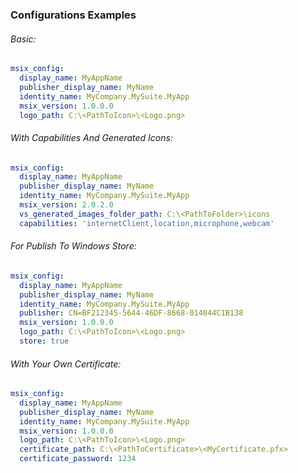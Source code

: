 ### Configurations Examples

###### Basic:
```yaml
msix_config:
  display_name: MyAppName
  publisher_display_name: MyName
  identity_name: MyCompany.MySuite.MyApp
  msix_version: 1.0.0.0
  logo_path: C:\<PathToIcon>\<Logo.png>
```

###### With Capabilities And Generated Icons:
```yaml
msix_config:
  display_name: MyAppName
  publisher_display_name: MyName
  identity_name: MyCompany.MySuite.MyApp
  msix_version: 2.0.2.0
  vs_generated_images_folder_path: C:\<PathToFolder>\icons
  capabilities: 'internetClient,location,microphone,webcam'
```

###### For Publish To Windows Store:
```yaml
msix_config:
  display_name: MyAppName
  publisher_display_name: MyName
  identity_name: MyCompany.MySuite.MyApp
  publisher: CN=BF212345-5644-46DF-8668-014044C1B138
  msix_version: 1.0.0.0
  logo_path: C:\<PathToIcon>\<Logo.png>
  store: true
```

###### With Your Own Certificate:
```yaml
msix_config:
  display_name: MyAppName
  publisher_display_name: MyName
  identity_name: MyCompany.MySuite.MyApp
  msix_version: 1.0.0.0
  logo_path: C:\<PathToIcon>\<Logo.png>
  certificate_path: C:\<PathToCertificate>\<MyCertificate.pfx>
  certificate_password: 1234
```
